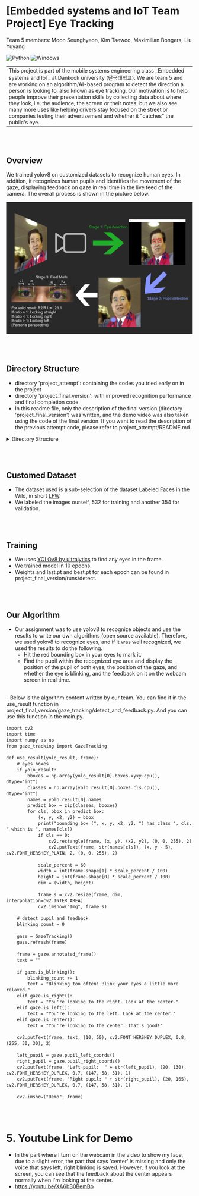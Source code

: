 #  [Embedded systems and IoT Team Project] Eye Tracking
Team 5 members: Moon Seunghyeon, Kim Taewoo, Maximilian Bongers, Liu Yuyang



![Python](https://img.shields.io/badge/Code-Python3.9-blue)
![Windows](https://img.shields.io/badge/Platform-Windows-purple)


<table>
    <tr>
        <td>This project is part of the mobile systems engineering class _Embedded systems and IoT_ at Dankook university (단국대학교). We are team 5 and are working on an algorithm/AI-based program to detect the direction a person is looking to, also known as eye tracking. Our motivation is to help people improve their presentation skills by collecting data about where they look, i.e. the audience, the screen or their notes, but we also see many more uses like helping drivers stay focused on the street or companies testing their advertisement and whether it "catches" the public's eye.</td>
    </tr>
</table>

<br/><br/>

## Overview

We trained yolov8 on customized datasets to recognize human eyes. In addition, it recognizes human pupils and identifies the movement of the gaze, displaying feedback on gaze in real time in the live feed of the camera. The overall process is shown in the picture below.  

![Concept poster of the steps involved in detecting the person's eyes and where they look](/project_final_version/team5-poster.png)

<br/><br/>

## Directory Structure
- directory 'project_attempt': containing the codes you tried early on in the project  
- directory 'project_final_version': with improved recognition performance and final completion code
- In this readme file, only the description of the final version (directory 'project_final_version') was written, and the demo video was also taken using the code of the final version. If you want to read the description of the previous attempt code, please refer to project_attempt/README.md .
<details>
  <summary>Directory Structure</summary>
IoT_team5/  <br/>
└─ project_attempt/  <br/>
   └─ customed_dataset/  <br/>
      └─ images/  <br/>
         └─ train/  <br/>
         └─ val/  <br/>
      └─ labels/  <br/>
      └─ dataset.yaml  <br/>
   └─ best.pt  <br/>
   └─ eye_and_pupil_detect.py  <br/>
   └─ main.py  <br/>
   └─ summary.log  <br/>
   └─ train.ipynb  <br/>
└─ project_final_version/  <br/>
   └─ dataset/  <br/>
      └─ images/  <br/>
      └─ labels/  <br/>
      └─ dataset.yaml  <br/>
   └─ gaze_tracking/  <br/>
      └─ __init__.py  <br/>
      └─ calibration.py  <br/>
      └─ detect_and_feedback.py  <br/>
      └─ eye.py  <br/>
      └─ gaze_tracking.py  <br/>
      └─ pupil.py  <br/>
      └─ shape_predictor_68_face_landmarks.dat  <br/>
   └─ run/detect/train  <br/>
   └─ README.md  <br/>
   └─ main.py  <br/>
   └─ requirements.txt  <br/>
   └─ train.py  <br/>
   └─ yolov8s.pt  <br/>
</details>

<br/><br/>

## Customed Dataset
- The dataset used is a sub-selection of the dataset Labeled Faces in the Wild, in short [LFW](https://www.kaggle.com/datasets/atulanandjha/lfwpeople).
- We labeled the images ourself, 532 for training and another 354 for validation. 

<br/><br/>

## Training
- We uses [YOLOv8 by ultralytics](https://github.com/ultralytics/ultralytics) to find any eyes in the frame.
- We trained model in 10 epochs.
- Weights and last.pt and best.pt for each epoch can be found in project_final_version/runs/detect.

<br/><br/>

## Our Algorithm
- Our assignment was to use yolov8 to recognize objects and use the results to write our own algorithms (open source available). Therefore, we used yolov8 to recognize eyes, and if it was well recognized, we used the results to do the following.
    - Hit the red bounding box in your eyes to mark it.
    - Find the pupil within the recognized eye area and display the position of the pupil of both eyes, the position of the gaze, and whether the eye is blinking, and the feedback on it on the webcam screen in real time.
<br/>
- Below is the algorithm content written by our team. You can find it in the use_result function in project_final_version/gaze_tracking/detect_and_feedback.py. And you can use this function in the main.py.
<br/>

```
import cv2
import time
import numpy as np
from gaze_tracking import GazeTracking

def use_result(yolo_result, frame):
    # eyes boxes
    if yolo_result:
        bboxes = np.array(yolo_result[0].boxes.xyxy.cpu(), dtype="int")
        classes = np.array(yolo_result[0].boxes.cls.cpu(), dtype="int")
        names = yolo_result[0].names
        predict_box = zip(classes, bboxes)
        for cls, bbox in predict_box:
            (x, y, x2, y2) = bbox
            print("bounding box (", x, y, x2, y2, ") has class ", cls, " which is ", names[cls])
            if cls == 0:
                cv2.rectangle(frame, (x, y), (x2, y2), (0, 0, 255), 2)
                cv2.putText(frame, str(names[cls]), (x, y - 5), cv2.FONT_HERSHEY_PLAIN, 2, (0, 0, 255), 2)

            scale_percent = 60
            width = int(frame.shape[1] * scale_percent / 100)
            height = int(frame.shape[0] * scale_percent / 100)
            dim = (width, height)

            frame_s = cv2.resize(frame, dim, interpolation=cv2.INTER_AREA)
            cv2.imshow("Img", frame_s)

    # detect pupil and feedback
    blinking_count = 0

    gaze = GazeTracking()
    gaze.refresh(frame)

    frame = gaze.annotated_frame()
    text = ""

    if gaze.is_blinking():
        blinking_count += 1
        text = "Blinking too often! Blink your eyes a little more relaxed."
    elif gaze.is_right():
        text = "You're looking to the right. Look at the center."
    elif gaze.is_left():
        text = "You're looking to the left. Look at the center."
    elif gaze.is_center():
        text = "You're looking to the center. That's good!"

    cv2.putText(frame, text, (10, 50), cv2.FONT_HERSHEY_DUPLEX, 0.8, (255, 30, 30), 2)

    left_pupil = gaze.pupil_left_coords()
    right_pupil = gaze.pupil_right_coords()
    cv2.putText(frame, "Left pupil:  " + str(left_pupil), (20, 130), cv2.FONT_HERSHEY_DUPLEX, 0.7, (147, 58, 31), 1)
    cv2.putText(frame, "Right pupil: " + str(right_pupil), (20, 165), cv2.FONT_HERSHEY_DUPLEX, 0.7, (147, 58, 31), 1)

    cv2.imshow("Demo", frame)
```

<br/><br/>

# 5. Youtube Link for Demo
- In the part where I turn on the webcam in the video to show my face, due to a slight error, the part that says 'center' is missing and only the voice that says left, right blinking is saved. However, if you look at the screen, you can see that the feedback about the center appears normally when I'm looking at the center.
- https://youtu.be/XA6bB0BemBo
  
